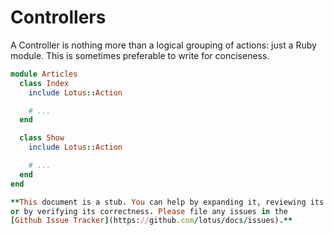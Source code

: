 # Controllers

A Controller is nothing more than a logical grouping of actions: just a Ruby
module. This is sometimes preferable to write for conciseness.

```ruby
module Articles
  class Index
    include Lotus::Action

    # ...
  end

  class Show
    include Lotus::Action

    # ...
  end
end

**This document is a stub. You can help by expanding it, reviewing its content,
or by verifying its correctness. Please file any issues in the
[Github Issue Tracker](https://github.com/lotus/docs/issues).**
